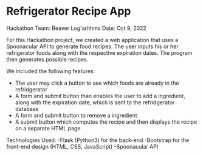 # Refrigerator Recipe App

Hackathon Team: Beaver Log'arithms
Date: Oct 9, 2022

For this Hackathon project, we created a web application that uses a Spoonacular API to generate food recipes. The user inputs his or her refrigerator foods along with the respective expiration dates. The program then generates possible recipes.

We included the following features:

- The user may click a button to see which foods are already in the refridgerator
- A form and submit button than enables the user to add a ingredient, along with the expiration date, which is sent to the refridgerator database
- A form and submit button to remove a ingredient
- A submit button which computes the recipe and then displays the recipe on a separate HTML page

Technologies Used:
-Flask (Python3) for the back-end
-Bootstrap for the front-end design (HTML, CSS, JavaScript)
-Spoonacular API
